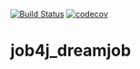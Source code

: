 [![Build Status](https://travis-ci.com/SergejBusch/job4j_dreamjob.svg?branch=master)](https://travis-ci.com/SergejBusch/job4j_dreamjob)
[![codecov](https://codecov.io/gh/SergejBusch/job4j_dreamjob/branch/master/graph/badge.svg)](https://codecov.io/gh/SergejBusch/job4j_dreamjob)

# job4j_dreamjob